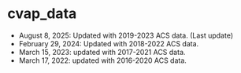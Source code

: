 # cvap_data

- August 8, 2025: Updated with 2019-2023 ACS data. (Last update)
- February 29, 2024: Updated with 2018-2022 ACS data.
- March 15, 2023: updated with 2017-2021 ACS data.
- March 17, 2022: updated with 2016-2020 ACS data.

